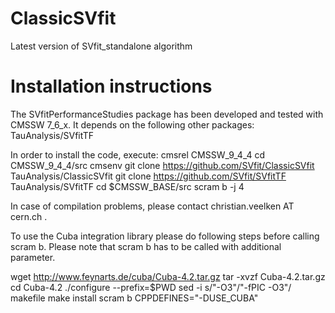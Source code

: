 # ClassicSVfit
Latest version of SVfit_standalone algorithm

# Installation instructions
The SVfitPerformanceStudies package has been developed and tested with CMSSW 7_6_x.
It depends on the following other packages:
	TauAnalysis/SVfitTF

In order to install the code, execute:
	cmsrel CMSSW_9_4_4
	cd CMSSW_9_4_4/src
	cmsenv
	git clone https://github.com/SVfit/ClassicSVfit TauAnalysis/ClassicSVfit
	git clone https://github.com/SVfit/SVfitTF TauAnalysis/SVfitTF
	cd $CMSSW_BASE/src
	scram b -j 4

In case of compilation problems, please contact christian.veelken AT cern.ch .

To use the Cuba integration library please do following steps before calling scram b.
Please note that scram b has to be called with additional parameter.

  wget http://www.feynarts.de/cuba/Cuba-4.2.tar.gz
  tar -xvzf Cuba-4.2.tar.gz
  cd Cuba-4.2
  ./configure --prefix=$PWD
  sed -i s/"-O3"/"-fPIC -O3"/ makefile
  make install
	scram b CPPDEFINES="-DUSE_CUBA"
